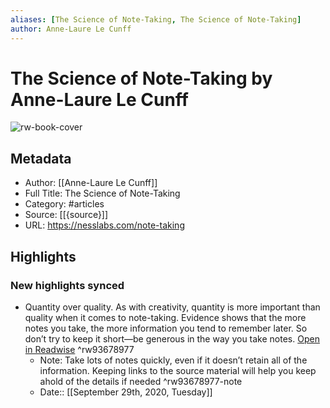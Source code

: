 ```yaml
---
aliases: [The Science of Note-Taking, The Science of Note-Taking]
author: Anne-Laure Le Cunff
---
```

# The Science of Note-Taking by Anne-Laure Le Cunff

![rw-book-cover](https://readwise-assets.s3.amazonaws.com/static/images/article2.74d541386bbf.png)

## Metadata
- Author: [[Anne-Laure Le Cunff]]
- Full Title: The Science of Note-Taking
- Category: #articles
- Source: [[{source}]]
- URL: https://nesslabs.com/note-taking

## Highlights
### New highlights synced
- Quantity over quality. As with creativity, quantity is more important than quality when it comes to note-taking. Evidence shows that the more notes you take, the more information you tend to remember later. So don’t try to keep it short—be generous in the way you take notes. [Open in Readwise](https://readwise.io/open/93678977) ^rw93678977
    - Note: Take lots of notes quickly, even if it doesn’t retain all of the information. Keeping links to the source material will help you keep ahold of the details if needed ^rw93678977-note
    - Date:: [[September 29th, 2020, Tuesday]]
